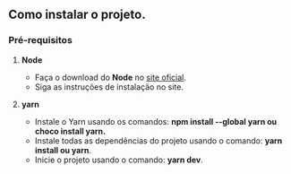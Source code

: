 ## Como instalar o projeto.

### Pré-requisitos
1. **Node**
   - Faça o download do **Node** no [site oficial](https://nodejs.org/pt).
   - Siga as instruções de instalação no site.
     
2. **yarn**
   - Instale o Yarn usando os comandos: **npm install --global yarn ou choco install yarn.**
   - Instale todas as dependências do projeto usando o comando: **yarn install ou yarn**.
   - Inicie o projeto usando o comando: **yarn dev**.
